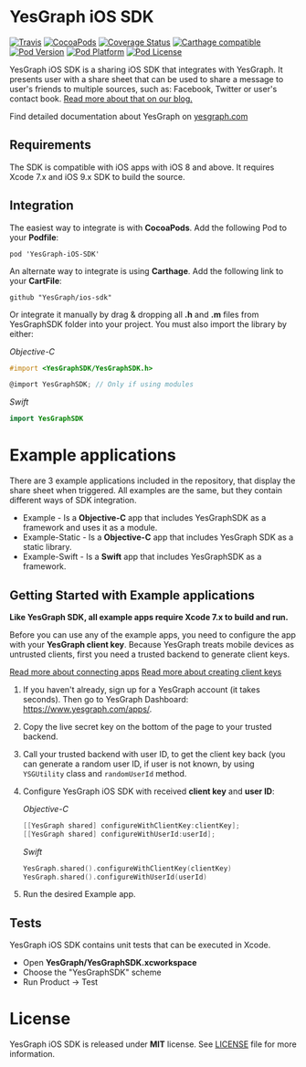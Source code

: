 # YesGraph iOS SDK

[![Travis](https://travis-ci.org/YesGraph/ios-sdk.svg)](https://travis-ci.org/YesGraph/ios-sdk)
[![CocoaPods](https://img.shields.io/cocoapods/v/YesGraph-iOS-SDK.svg?style=flat)](http://cocoapods.org/?q=)
[![Coverage Status](https://coveralls.io/repos/YesGraph/ios-sdk/badge.svg?branch=develop&service=github)](https://coveralls.io/github/YesGraph/ios-sdk?branch=develop)
[![Carthage compatible](https://img.shields.io/badge/Carthage-compatible-4BC51D.svg?style=flat)](https://github.com/Carthage/Carthage)
[![Pod Version](http://img.shields.io/cocoapods/v/YesGraph-iOS-SDK.svg?style=flat)](http://cocoadocs.org/docsets/YesGraph-iOS-SDK/)
[![Pod Platform](http://img.shields.io/cocoapods/p/YesGraph-iOS-SDK.svg?style=flat)](http://cocoadocs.org/docsets/YesGraph-iOS-SDK/)
[![Pod License](http://img.shields.io/cocoapods/l/YesGraph-iOS-SDK.svg?style=flat)](http://opensource.org/licenses/MIT)

YesGraph iOS SDK is a sharing iOS SDK that integrates with YesGraph. It presents user with a share sheet that can be used to share a message to user's friends to multiple sources, such as: Facebook, Twitter or user's contact book. [Read more about that on our blog.](http://blog.yesgraph.com/perfect-share-flow/) 

Find detailed documentation about YesGraph on [yesgraph.com](https://docs.yesgraph.com)

## Requirements

The SDK is compatible with iOS apps with iOS 8 and above. It requires Xcode 7.x and iOS 9.x SDK to build the source.

## Integration

The easiest way to integrate is with **CocoaPods**. Add the following Pod to your **Podfile**:

```
pod 'YesGraph-iOS-SDK'
```

An alternate way to integrate is using **Carthage**. Add the following link to your **CartFile**:

```
github "YesGraph/ios-sdk"
```

Or integrate it manually by drag & dropping all **.h** and **.m** files from YesGraphSDK folder into your project.
You must also import the library by either:

*Objective-C*
```objective-c
#import <YesGraphSDK/YesGraphSDK.h>

@import YesGraphSDK; // Only if using modules
```
*Swift*
```swift
import YesGraphSDK
```

# Example applications

There are 3 example applications included in the repository, that display the share sheet when triggered. All examples are the same, but they contain different ways of SDK integration.

- Example - Is a **Objective-C** app that includes YesGraphSDK as a framework and uses it as a module.
- Example-Static - Is a **Objective-C** app that includes YesGraph SDK as a static library.
- Example-Swift - Is a **Swift** app that includes YesGraphSDK as a framework.

## Getting Started with Example applications

**Like YesGraph SDK, all example apps require Xcode 7.x to build and run.**

Before you can use any of the example apps, you need to configure the app with your **YesGraph client key**. Because YesGraph treats mobile devices as untrusted clients, first you need a trusted backend to generate client keys.

[Read more about connecting apps](https://docs.yesgraph.com/docs/connecting-apps#mobile-apps)
[Read more about creating client keys](https://docs.yesgraph.com/docs/create-client-keys)

1. If you haven't already, sign up for a YesGraph account (it takes seconds). Then go to YesGraph Dashboard: https://www.yesgraph.com/apps/.
2. Copy the live secret key on the bottom of the page to your trusted backend.
3. Call your trusted backend with user ID, to get the client key back (you can generate a random user ID, if user is not known, by using `YSGUtility` class and `randomUserId` method.
4. Configure YesGraph iOS SDK with received **client key** and **user ID**:

   *Objective-C*
   ```objective-c
   [[YesGraph shared] configureWithClientKey:clientKey];
   [[YesGraph shared] configureWithUserId:userId];
   ```
   
   *Swift*
   ```swift
   YesGraph.shared().configureWithClientKey(clientKey)
   YesGraph.shared().configureWithUserId(userId)
   ```
5. Run the desired Example app.

## Tests

YesGraph iOS SDK contains unit tests that can be executed in Xcode.

- Open **YesGraph/YesGraphSDK.xcworkspace**
- Choose the "YesGraphSDK" scheme
- Run Product -> Test

License
======

YesGraph iOS SDK is released under **MIT** license. See [LICENSE](https://github.com/YesGraph/ios-sdk/blob/master/LICENSE) file for more information.
